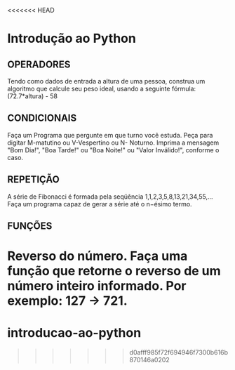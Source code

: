 <<<<<<< HEAD
# Introdução ao Python

## OPERADORES
Tendo como dados de entrada a altura de uma pessoa, construa um algoritmo que calcule seu peso ideal, usando a seguinte fórmula: (72.7*altura) - 58

## CONDICIONAIS
Faça um Programa que pergunte em que turno você estuda. Peça para digitar M-matutino ou V-Vespertino ou N- Noturno. Imprima a mensagem "Bom Dia!", "Boa Tarde!" ou "Boa Noite!" ou "Valor Inválido!", conforme o caso.

## REPETIÇÃO
A série de Fibonacci é formada pela seqüência 1,1,2,3,5,8,13,21,34,55,... Faça um programa capaz de gerar a série até o n−ésimo termo.

## FUNÇÕES
Reverso do número. Faça uma função que retorne o reverso de um número inteiro informado. Por exemplo: 127 -> 721.
=======
# introducao-ao-python
>>>>>>> d0afff985f72f694946f7300b616b870146a0202
